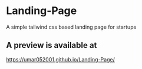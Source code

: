 # Landing-Page
A simple tailwind css based landing page for startups
## A preview is available at
https://umar052001.github.io/Landing-Page/
